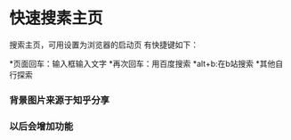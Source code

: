 
# 快速搜素主页
搜索主页，可用设置为浏览器的启动页
有快捷键如下：

*页面回车：输入框输入文字
*再次回车：用百度搜索
*alt+b:在b站搜索
*其他自行探索

### 背景图片来源于知乎分享
### 以后会增加功能
